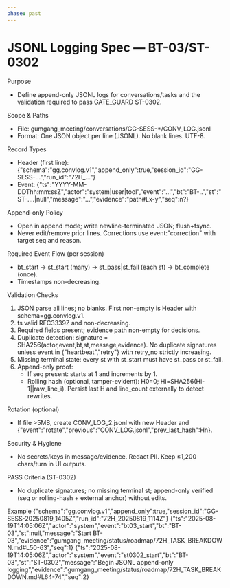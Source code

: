 ```yaml
---
phase: past
---
```


# JSONL Logging Spec — BT-03/ST-0302

Purpose
- Define append-only JSONL logs for conversations/tasks and the validation required to pass GATE_GUARD ST-0302.

Scope & Paths
- File: gumgang_meeting/conversations/GG-SESS-*/CONV_LOG.jsonl
- Format: One JSON object per line (JSONL). No blank lines. UTF-8.

Record Types
- Header (first line):
  {"schema":"gg.convlog.v1","append_only":true,"session_id":"GG-SESS-...","run_id":"72H_..."}
- Event:
  {"ts":"YYYY-MM-DDThh:mm:ssZ","actor":"system|user|tool","event":"...","bt":"BT-..","st":"ST-....|null","message":"...","evidence":"path#Lx-y","seq":n?}

Append-only Policy
- Open in append mode; write newline-terminated JSON; flush+fsync.
- Never edit/remove prior lines. Corrections use event:"correction" with target seq and reason.

Required Event Flow (per session)
- bt_start → st_start (many) → st_pass|st_fail (each st) → bt_complete (once).
- Timestamps non-decreasing.

Validation Checks
1) JSON parse all lines; no blanks. First non-empty is Header with schema=gg.convlog.v1.
2) ts valid RFC3339Z and non-decreasing.
3) Required fields present; evidence path non-empty for decisions.
4) Duplicate detection: signature = SHA256(actor,event,bt,st,message,evidence). No duplicate signatures unless event in {"heartbeat","retry"} with retry_no strictly increasing.
5) Missing terminal state: every st with st_start must have st_pass or st_fail.
6) Append-only proof:
   - If seq present: starts at 1 and increments by 1.
   - Rolling hash (optional, tamper-evident): H0=0; Hi=SHA256(Hi-1||raw_line_i). Persist last H and line_count externally to detect rewrites.

Rotation (optional)
- If file >5MB, create CONV_LOG_2.jsonl with new Header and {"event":"rotate","previous":"CONV_LOG.jsonl","prev_last_hash":Hn}.

Security & Hygiene
- No secrets/keys in message/evidence. Redact PII. Keep ≤1,200 chars/turn in UI outputs.

PASS Criteria (ST-0302)
- No duplicate signatures; no missing terminal st; append-only verified (seq or rolling-hash + external anchor) without edits.

Example
{"schema":"gg.convlog.v1","append_only":true,"session_id":"GG-SESS-20250819_1405Z","run_id":"72H_20250819_1114Z"}
{"ts":"2025-08-19T14:05:06Z","actor":"system","event":"bt03_start","bt":"BT-03","st":null,"message":"Start BT-03","evidence":"gumgang_meeting/status/roadmap/72H_TASK_BREAKDOWN.md#L50-63","seq":1}
{"ts":"2025-08-19T14:05:06Z","actor":"system","event":"st0302_start","bt":"BT-03","st":"ST-0302","message":"Begin JSONL append-only logging","evidence":"gumgang_meeting/status/roadmap/72H_TASK_BREAKDOWN.md#L64-74","seq":2}